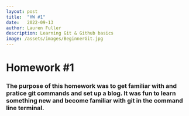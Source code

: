 ```yaml
---
layout: post
title:  "HW #1"
date:   2022-09-13
author: Lauren Fuller
description: Learning Git & Github basics
image: /assets/images/BeginnerGit.jpg
---
```


# Homework #1

### The purpose of this homework was to get familiar with and pratice git commands and set up a blog. It was fun to learn something new and become familiar with git in the command line terminal.